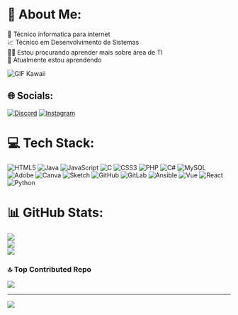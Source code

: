 # 💫 About Me:
🔭 Técnico informatica para internet<br>📈 Técnico em Desenvolvimento de Sistemas<br>🕵️‍♀️ Estou procurando aprender mais sobre área de TI<br>🌱 Atualmente estou aprendendo

![GIF Kawaii]([https://media.giphy.com/media/v1.Y2lkPTc5MGI3NjExcW5xZ2Y4a2F6c3FqY2JtZ3V5dWJ0b2N6dG5oYzVqZ3JtY3JmYyZlcD12MV9pbnRlcm5hbF9naWZfYnlfaWQmY3Q9Zw/13HBDT4QSTpveU/giphy.gif](https://media.tenor.com/view/anime-typing-gif-14680553.gif))



## 🌐 Socials:
[![Discord](https://img.shields.io/badge/Discord-%237289DA.svg?logo=discord&logoColor=white)](https://discord.gg/loner_ghost) 
[![Instagram](https://img.shields.io/badge/Instagram-%23E4405F.svg?logo=Instagram&logoColor=white)](https://instagram.com/Nosferat_zod) 
# 💻 Tech Stack:
![HTML5](https://img.shields.io/badge/html5-%23E34F26.svg?style=for-the-badge&logo=html5&logoColor=white) 
![Java](https://img.shields.io/badge/java-%23ED8B00.svg?style=for-the-badge&logo=openjdk&logoColor=white) 
![JavaScript](https://img.shields.io/badge/javascript-%23323330.svg?style=for-the-badge&logo=javascript&logoColor=%23F7DF1E) 
![C](https://img.shields.io/badge/c-%2300599C.svg?style=for-the-badge&logo=c&logoColor=white) 
![CSS3](https://img.shields.io/badge/css3-%231572B6.svg?style=for-the-badge&logo=css3&logoColor=white) 
![PHP](https://img.shields.io/badge/php-%23777BB4.svg?style=for-the-badge&logo=php&logoColor=white) 
![C#](https://img.shields.io/badge/c%23-%23239120.svg?style=for-the-badge&logo=csharp&logoColor=white) 
![MySQL](https://img.shields.io/badge/mysql-4479A1.svg?style=for-the-badge&logo=mysql&logoColor=white) 
![Adobe](https://img.shields.io/badge/adobe-%23FF0000.svg?style=for-the-badge&logo=adobe&logoColor=white) 
![Canva](https://img.shields.io/badge/Canva-%2300C4CC.svg?style=for-the-badge&logo=Canva&logoColor=white) 
![Sketch](https://img.shields.io/badge/Sketch-FFB387?style=for-the-badge&logo=sketch&logoColor=black) 
![GitHub](https://img.shields.io/badge/github-%23121011.svg?style=for-the-badge&logo=github&logoColor=white) 
![GitLab](https://img.shields.io/badge/gitlab-%23181717.svg?style=for-the-badge&logo=gitlab&logoColor=white) 
![Ansible](https://img.shields.io/badge/ansible-%231A1918.svg?style=for-the-badge&logo=ansible&logoColor=white) 
![Vue](https://img.shields.io/badge/vue-%2335495e.svg?style=for-the-badge&logo=vue.js&logoColor=white)
![React](https://img.shields.io/badge/react-%23282C34.svg?style=for-the-badge&logo=react&logoColor=61DAFB)
![Python](https://img.shields.io/badge/python-%23239B7D.svg?style=for-the-badge&logo=python&logoColor=white)

# 📊 GitHub Stats:
![](https://github-readme-stats.vercel.app/api?username=Nosferatzod&theme=aura&hide_border=false&include_all_commits=false&count_private=false)<br/>
![](https://github-readme-streak-stats.herokuapp.com/?user=Nosferatzod&theme=aura&hide_border=false)<br/>
![](https://github-readme-stats.vercel.app/api/top-langs/?username=Nosferatzod&theme=aura&hide_border=false&include_all_commits=false&count_private=false&layout=compact)

### 🔝 Top Contributed Repo
![](https://github-contributor-stats.vercel.app/api?username=Nosferatzod&limit=5&theme=dark&combine_all_yearly_contributions=true)

---
[![](https://visitcount.itsvg.in/api?id=Nosferatzod&icon=2&color=1)](https://visitcount.itsvg.in)

<!-- Proudly created with GPRM ( https://gprm.itsvg.in ) -->
